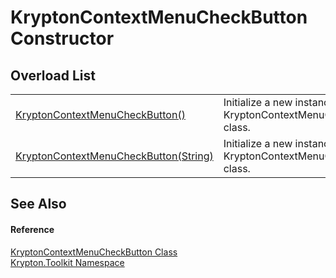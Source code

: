 # KryptonContextMenuCheckButton Constructor


## Overload List
<table>
<tr>
<td><a href="b3e42cf6-e5bf-4d9d-9bbc-63ac555ddf07.md">KryptonContextMenuCheckButton()</a></td>
<td>Initialize a new instance of the KryptonContextMenuCheckButton class.</td></tr>
<tr>
<td><a href="2924f1ed-a9fc-ac2d-5edf-460f0aed42c3.md">KryptonContextMenuCheckButton(String)</a></td>
<td>Initialize a new instance of the KryptonContextMenuCheckButton class.</td></tr>
</table>

## See Also


#### Reference
<a href="bd02d6b1-ae1e-f6a7-463e-79ef3ae0cc29.md">KryptonContextMenuCheckButton Class</a>  
<a href="79d2eac2-21f4-54ff-7552-b20c33c30600.md">Krypton.Toolkit Namespace</a>  
